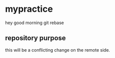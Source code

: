 # mypractice

hey good morning
git rebase


## repository purpose
this will be a conflicting change on the remote side.


